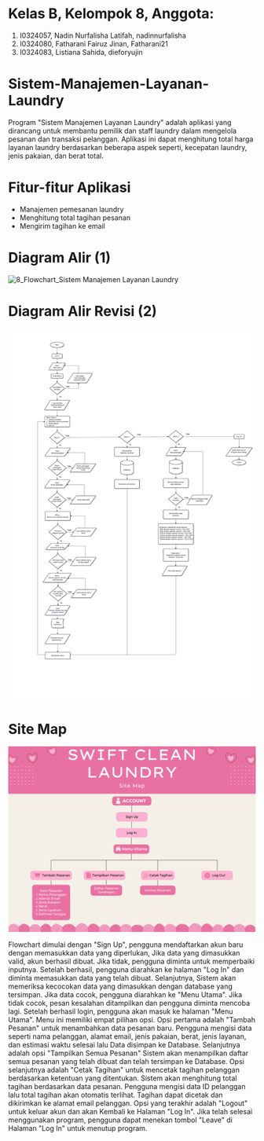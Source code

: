 # Kelas B, Kelompok 8, Anggota:
1. I0324057, Nadin Nurfalisha Latifah, nadinnurfalisha
2. I0324080, Fatharani Fairuz Jinan, Fatharani21
3. I0324083, Listiana Sahida, dieforyujin

# Sistem-Manajemen-Layanan-Laundry
Program "Sistem Manajemen Layanan Laundry" adalah aplikasi yang dirancang untuk membantu pemilik dan staff laundry dalam mengelola pesanan dan transaksi pelanggan. Aplikasi ini dapat menghitung total harga layanan laundry berdasarkan beberapa aspek seperti, kecepatan laundry, jenis pakaian, dan berat total.

# Fitur-fitur Aplikasi
- Manajemen pemesanan laundry
- Menghitung total tagihan pesanan
- Mengirim tagihan ke email

# Diagram Alir (1)
![8_Flowchart_Sistem Manajemen Layanan Laundry](https://github.com/user-attachments/assets/c4e80fbf-c338-4f8b-b7d8-9df7ad4b34c8)

# Diagram Alir Revisi (2)
![8_Flowchart_Sistem_Manajemen_Layanan_Laundry](https://github.com/Fatharani21/Sistem-Manajemen-Layanan-Laundry/blob/main/progress%20flowchart%20(2).drawio.png?raw=true)

# Site Map
![Sitemap_Sistem_Manajemen_Layanan_Laundry](https://github.com/Fatharani21/Sistem-Manajemen-Layanan-Laundry/blob/main/Site%20Map.png)

Flowchart dimulai dengan "Sign Up", pengguna mendaftarkan akun baru dengan memasukkan data yang diperlukan, Jika data yang dimasukkan valid, akun berhasil dibuat. Jika tidak, pengguna diminta untuk memperbaiki inputnya. Setelah berhasil, pengguna diarahkan ke halaman "Log In" dan diminta memasukkan  data yang telah dibuat. Selanjutnya, Sistem akan memeriksa kecocokan data yang dimasukkan dengan database yang tersimpan. Jika data cocok, pengguna diarahkan ke "Menu Utama". Jika tidak cocok, pesan kesalahan ditampilkan dan pengguna diminta mencoba lagi. Setelah berhasil login, pengguna akan masuk ke halaman "Menu Utama". Menu ini memiliki empat pilihan opsi. Opsi pertama adalah "Tambah Pesanan" untuk menambahkan data pesanan baru. Pengguna mengisi data seperti nama pelanggan, alamat email, jenis pakaian, berat, jenis layanan, dan estimasi waktu selesai lalu Data disimpan ke Database. Selanjutnya adalah opsi "Tampilkan Semua Pesanan" Sistem akan menampilkan daftar semua pesanan yang telah dibuat dan telah tersimpan ke Database. Opsi selanjutnya adalah  "Cetak Tagihan" untuk mencetak tagihan pelanggan berdasarkan ketentuan yang ditentukan. Sistem akan menghitung total tagihan berdasarkan data pesanan. Pengguna mengisi data ID pelanggan lalu total tagihan akan otomatis terlihat. Tagihan dapat dicetak dan dikirimkan ke alamat email pelanggan. Opsi yang terakhir adalah "Logout" untuk keluar akun dan akan Kembali ke Halaman "Log In". Jika telah selesai menggunakan program, pengguna dapat menekan tombol "Leave" di Halaman "Log In" untuk menutup program.
